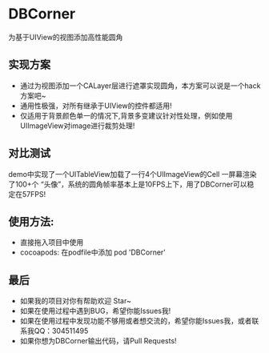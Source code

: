 # DBCorner
为基于UIView的视图添加高性能圆角
## 实现方案
  * 通过为视图添加一个CALayer层进行遮罩实现圆角，本方案可以说是一个hack方案吧~
  * 通用性极强，对所有继承于UIView的控件都适用!
  * 仅适用于背景颜色单一的情况下,背景多变建议针对性处理，例如使用UIImageView对image进行裁剪处理!
  
## 对比测试
  demo中实现了一个UITableView加载了一行4个UIImageView的Cell 一屏幕渲染了100+个 “头像”，系统的圆角帧率基本上是10FPS上下，用了DBCorner可以稳定在57FPS!
  
## 使用方法:
* 直接拖入项目中使用
* cocoapods: 在podfile中添加 pod 'DBCorner'

## 最后
* 如果我的项目对你有帮助欢迎 Star~
* 如果在使用过程中遇到BUG，希望你能Issues我!
* 如果在使用过程中发现功能不够用或者想交流的，希望你能Issues我，或者联系我QQ：304511495
* 如果你想为DBCorner输出代码，请Pull Requests!
  
